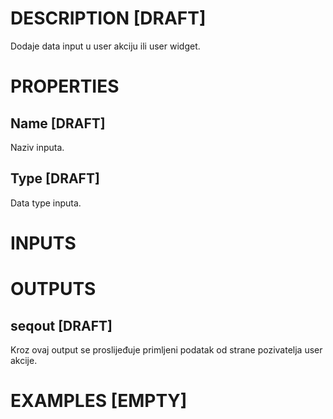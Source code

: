 # DESCRIPTION [DRAFT]

Dodaje data input u user akciju ili user widget.

# PROPERTIES

## Name [DRAFT]

Naziv inputa.

## Type [DRAFT]

Data type inputa.

# INPUTS

# OUTPUTS

## seqout [DRAFT]

Kroz ovaj output se proslijeđuje primljeni podatak od strane pozivatelja user akcije.

# EXAMPLES [EMPTY]
